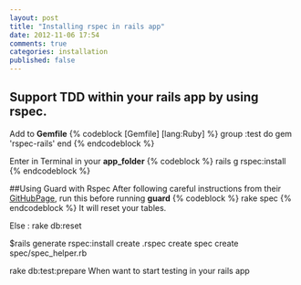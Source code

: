 ```yaml
---
layout: post
title: "Installing rspec in rails app"
date: 2012-11-06 17:54
comments: true
categories: installation
published: false 
---
```


## Support TDD within your rails app by using rspec.

Add to **Gemfile**
{% codeblock [Gemfile] [lang:Ruby] %}
group :test do
  gem 'rspec-rails'
end
{% endcodeblock %}

Enter in Terminal in your **app_folder**
{% codeblock %}
rails g rspec:install
{% endcodeblock %}

##Using Guard with Rspec
After following careful instructions from their [GitHubPage](https://github.com/guard/guard-rspec), run this before running **guard**
{% codeblock %}
rake spec
{% endcodeblock %}
It will reset your tables.

Else :
  rake db:reset

$rails generate rspec:install
      create  .rspec
      create  spec
      create  spec/spec_helper.rb

rake db:test:prepare
  When want to start testing in your rails app
  